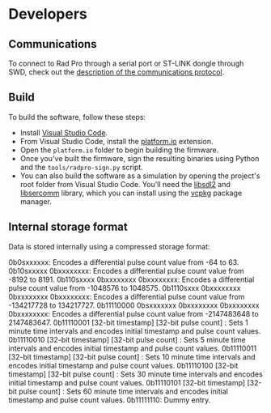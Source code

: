 # Developers

## Communications

To connect to Rad Pro through a serial port or ST-LINK dongle through SWD, check out the [description of the communications protocol](comm.md).

## Build

To build the software, follow these steps:

* Install [Visual Studio Code](https://code.visualstudio.com/).
* From Visual Studio Code, install the [platform.io](https://platformio.org/) extension.
* Open the `platform.io` folder to begin building the firmware.
* Once you've built the firmware, sign the resulting binaries using Python and the `tools/radpro-sign.py` script.
* You can also build the software as a simulation by opening the project's root folder from Visual Studio Code. You'll need the [libsdl2](https://github.com/libsdl-org/SDL) and [libsercomm](https://github.com/ingeniamc/sercomm) library, which you can install using the [vcpkg](https://vcpkg.io/en/getting-started.html) package manager.

## Internal storage format

Data is stored internally using a compressed storage format:

0b0sxxxxxx: Encodes a differential pulse count value from -64 to 63.
0b10sxxxxx 0bxxxxxxxx: Encodes a differential pulse count value from -8192 to 8191.
0b110sxxxx 0bxxxxxxxx 0bxxxxxxxx: Encodes a differential pulse count value from -1048576 to 1048575.
0b1110sxxx 0bxxxxxxxx 0bxxxxxxxx 0bxxxxxxxx: Encodes a differential pulse count value from -134217728 to 134217727.
0b11110000 0bsxxxxxxx 0bxxxxxxxx 0bxxxxxxxx 0bxxxxxxxx: Encodes a differential pulse count value from -2147483648 to 2147483647.
0b11110001 [32-bit timestamp] [32-bit pulse count] : Sets 1 minute time intervals and encodes initial timestamp and pulse count values.
0b11110010 [32-bit timestamp] [32-bit pulse count] : Sets 5 minute time intervals and encodes initial timestamp and pulse count values.
0b11110011 [32-bit timestamp] [32-bit pulse count] : Sets 10 minute time intervals and encodes initial timestamp and pulse count values.
0b11110100 [32-bit timestamp] [32-bit pulse count] : Sets 30 minute time intervals and encodes initial timestamp and pulse count values.
0b11110101 [32-bit timestamp] [32-bit pulse count] : Sets 60 minute time intervals and encodes initial timestamp and pulse count values.
0b11111110: Dummy entry.
